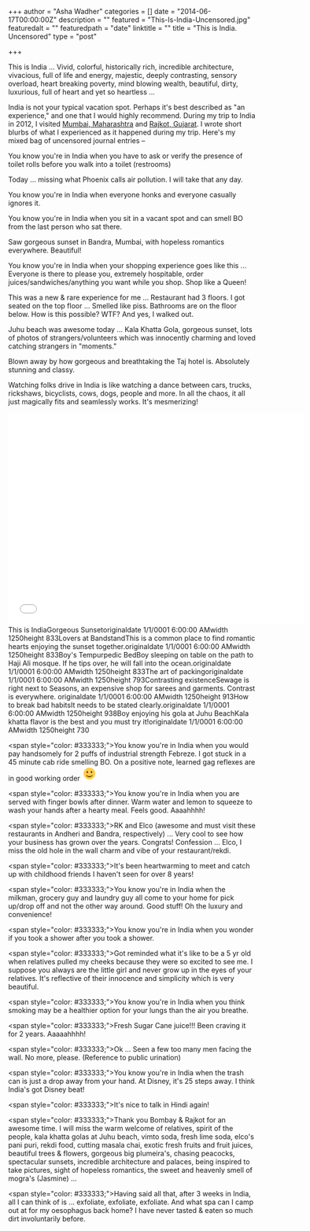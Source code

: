 +++
author = "Asha Wadher"
categories = []
date = "2014-06-17T00:00:00Z"
description = ""
featured = "This-Is-India-Uncensored.jpg"
featuredalt = ""
featuredpath = "date"
linktitle = ""
title = "This is India. Uncensored"
type = "post"

+++
<p>This is India ...
Vivid, colorful, historically rich, incredible architecture, vivacious, full of life and energy, majestic, deeply contrasting, sensory overload, heart breaking poverty, mind blowing wealth, beautiful, dirty, luxurious, full of heart  and yet so heartless ...</p>


India is not your typical vacation spot. Perhaps it's best described as "an experience," and one that I would highly recommend. During my trip to India in 2012, I visited <a href="http://wikitravel.org/en/Mumbai" target="_blank">Mumbai, Maharashtra</a> and <a href="http://en.wikipedia.org/wiki/Rajkot" target="_blank">Rajkot, Gujarat</a>. I wrote short blurbs of what I experienced as it happened during my trip. Here's my mixed bag of uncensored journal entries –

You know you're in India when you have to ask or verify the presence of toilet rolls before you walk into a toilet (restrooms)

Today ...
missing what Phoenix calls air pollution. I will take that any day.

You know you're in India when everyone honks and everyone casually ignores it.

You know you're in India when you sit in a vacant spot and can smell BO from the last person who sat there.

Saw gorgeous sunset in Bandra, Mumbai, with hopeless romantics everywhere. Beautiful!

You know you're in India when your shopping experience goes like this ...
Everyone is there to please you, extremely hospitable, order juices/sandwiches/anything you want while you shop. Shop like a Queen!

This was a new & rare experience for me ...
Restaurant had 3 floors. I got seated on the top floor ...
Smelled like piss. Bathrooms are on the floor below. How is this possible? WTF? And yes, I walked out.

Juhu beach was awesome today ...
Kala Khatta Gola, gorgeous sunset, lots of photos of strangers/volunteers which was innocently charming and loved catching strangers in "moments."

Blown away by how gorgeous and breathtaking the Taj hotel is. Absolutely stunning and classy.

Watching folks drive in India is like watching a dance between cars, trucks, rickshaws, bicyclists, cows, dogs, people and more. In all the chaos, it all just magically fits and seamlessly works. It's mesmerizing!

<iframe width="600" height="430" src="//www.cincopa.com/media-platform/iframe.aspx?fid=A8FAXwrh3EmR" frameborder="0" allowfullscreen scrolling="no"></iframe><noscript><span>This is India</span><span>Gorgeous Sunset</span><span>originaldate</span><span> 1/1/0001 6:00:00 AM</span><span>width</span><span> 1250</span><span>height</span><span> 833</span><span>Lovers at Bandstand</span><span>This is a common place to find romantic hearts enjoying the sunset together.</span><span>originaldate</span><span> 1/1/0001 6:00:00 AM</span><span>width</span><span> 1250</span><span>height</span><span> 833</span><span>Boy's Tempurpedic Bed</span><span>Boy sleeping on table on the path to Haji Ali mosque. If he tips over, he will fall into the ocean.</span><span>originaldate</span><span> 1/1/0001 6:00:00 AM</span><span>width</span><span> 1250</span><span>height</span><span> 833</span><span>The art of packing</span><span>originaldate</span><span> 1/1/0001 6:00:00 AM</span><span>width</span><span> 1250</span><span>height</span><span> 793</span><span>Contrasting existence</span><span>Sewage is right next to Seasons, an expensive shop for sarees and garments. Contrast is everywhere. </span><span>originaldate</span><span> 1/1/0001 6:00:00 AM</span><span>width</span><span> 1250</span><span>height</span><span> 913</span><span>How to break bad habits</span><span>It needs to be stated clearly.</span><span>originaldate</span><span> 1/1/0001 6:00:00 AM</span><span>width</span><span> 1250</span><span>height</span><span> 938</span><span>Boy enjoying his gola at Juhu Beach</span><span>Kala khatta flavor is the best and you must try it!</span><span>originaldate</span><span> 1/1/0001 6:00:00 AM</span><span>width</span><span> 1250</span><span>height</span><span> 730</span></noscript>

<span style=\"color: #333333;\">You know you're in India when you would pay handsomely for 2 puffs of industrial strength Febreze. I got stuck in a 45 minute cab ride smelling BO. On a positive note, learned gag reflexes are in good working order  ![:)](/img/twiztedmyrtle/simple-smile.png)</span>

<span style=\"color: #333333;\">You know you're in India when you are served with finger bowls after dinner. Warm water and lemon to squeeze to wash your hands after a hearty meal. Feels good.  Aaaahhhh!</span>

<span style=\"color: #333333;\">RK and Elco (awesome and must visit these restaurants in Andheri and Bandra, respectively) ...
Very cool to see how your business has grown over the years. Congrats! Confession ...
Elco, I miss the old hole in the wall charm and vibe of your restaurant/rekdi.</span>

<span style=\"color: #333333;\">It's been heartwarming to meet and catch up with childhood friends I haven't seen for over 8 years!</span>

<span style=\"color: #333333;\">You know you're in India when the milkman, grocery guy and laundry guy all come to your home for pick up/drop off and not the other way around. Good stuff! Oh the luxury and convenience!</span>

<span style=\"color: #333333;\">You know you're in India when you wonder if you took a shower after you took a shower.</span>

<span style=\"color: #333333;\">Got reminded what it's like to be a 5 yr old when relatives pulled my cheeks because they were so excited to see me. I suppose you always are the little girl and never grow up in the eyes of your relatives. It's reflective of their innocence and simplicity which is very beautiful.</span>

<span style=\"color: #333333;\">You know you're in India when you think smoking may be a healthier option for your lungs than the air you breathe.</span>

<span style=\"color: #333333;\">Fresh Sugar Cane juice!!! Been craving it for 2 years. Aaaaahhhh!</span>

<span style=\"color: #333333;\">Ok ...
Seen a few too many men facing the wall. No more, please. (Reference to public urination)</span>

<span style=\"color: #333333;\">You know you're in India when the trash can is just a drop away from your hand. At Disney, it's 25 steps away. I think India's got Disney beat!</span>

<span style=\"color: #333333;\">It's nice to talk in Hindi again!</span>

<span style=\"color: #333333;\">Thank you Bombay & Rajkot for an awesome time. I will miss the warm welcome of relatives, spirit of the people, kala khatta golas at Juhu beach, vimto soda, fresh lime soda, elco's pani puri, rekdi food, cutting masala chai, exotic fresh fruits and fruit juices, beautiful trees & flowers, gorgeous big plumeira's, chasing peacocks, spectacular sunsets, incredible architecture and palaces, being inspired to take pictures, sight of hopeless romantics, the sweet and heavenly smell of mogra's (Jasmine) ...
</span>

<span style=\"color: #333333;\">Having said all that, after 3 weeks in India, all I can think of is ...
exfoliate, exfoliate, exfoliate. And what spa can I camp out at for my oesophagus back home? I have never tasted & eaten so much dirt involuntarily before.</span>
